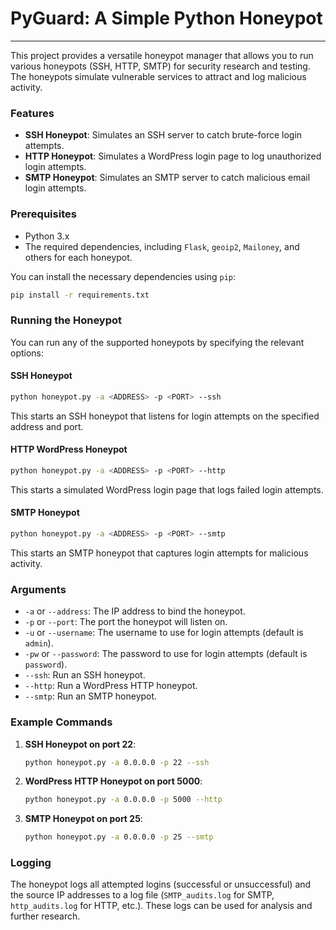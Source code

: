 # PyGuard: A Simple Python Honeypot

---

This project provides a versatile honeypot manager that allows you to run various honeypots (SSH, HTTP, SMTP) for security research and testing. The honeypots simulate vulnerable services to attract and log malicious activity.

### Features
- **SSH Honeypot**: Simulates an SSH server to catch brute-force login attempts.
- **HTTP Honeypot**: Simulates a WordPress login page to log unauthorized login attempts.
- **SMTP Honeypot**: Simulates an SMTP server to catch malicious email login attempts.

### Prerequisites
- Python 3.x
- The required dependencies, including `Flask`, `geoip2`, `Mailoney`, and others for each honeypot.

You can install the necessary dependencies using `pip`:

```bash
pip install -r requirements.txt
```

### Running the Honeypot 

You can run any of the supported honeypots by specifying the relevant options:

#### SSH Honeypot
```bash
python honeypot.py -a <ADDRESS> -p <PORT> --ssh
```
This starts an SSH honeypot that listens for login attempts on the specified address and port.

#### HTTP WordPress Honeypot
```bash
python honeypot.py -a <ADDRESS> -p <PORT> --http
```
This starts a simulated WordPress login page that logs failed login attempts.

#### SMTP Honeypot
```bash
python honeypot.py -a <ADDRESS> -p <PORT> --smtp
```
This starts an SMTP honeypot that captures login attempts for malicious activity.

### Arguments

- `-a` or `--address`: The IP address to bind the honeypot.
- `-p` or `--port`: The port the honeypot will listen on.
- `-u` or `--username`: The username to use for login attempts (default is `admin`).
- `-pw` or `--password`: The password to use for login attempts (default is `password`).
- `--ssh`: Run an SSH honeypot.
- `--http`: Run a WordPress HTTP honeypot.
- `--smtp`: Run an SMTP honeypot.

### Example Commands

1. **SSH Honeypot on port 22**:
   ```bash
   python honeypot.py -a 0.0.0.0 -p 22 --ssh
   ```

2. **WordPress HTTP Honeypot on port 5000**:
   ```bash
   python honeypot.py -a 0.0.0.0 -p 5000 --http
   ```

3. **SMTP Honeypot on port 25**:
   ```bash
   python honeypot.py -a 0.0.0.0 -p 25 --smtp
   ```

### Logging
The honeypot logs all attempted logins (successful or unsuccessful) and the source IP addresses to a log file (`SMTP_audits.log` for SMTP, `http_audits.log` for HTTP, etc.). These logs can be used for analysis and further research.

